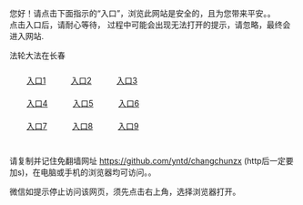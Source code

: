 您好！请点击下面指示的“入口”，浏览此网站是安全的，且为您带来平安。。 <br/>
点击入口后，请耐心等待， 过程中可能会出现无法打开的提示，请忽略，最终会进入网站. </br>

法轮大法在长春<br/>
<div style="padding:10px"><a style="margin:20px" target="_blank" href="https://d1aw4jkbgnofpc.cloudfront.net/2Qpsp?rdqekgvx" id="ccLink1" rel="nofollow">入口1</a> <a target="_blank" style="margin:20px" href="https://d1qn3loxl94ogx.cloudfront.net/2Qpsp?cwfovbq" id="ccLink2" rel="nofollow">入口2</a> <a style="margin:20px" target="_blank" href="https://d1x651wcfpjvut.cloudfront.net/2Qpsp?iqjap" id="ccLink3" rel="nofollow">入口3</a></div>

<div style="padding:10px" ><a style="margin:20px" target="_blank" href="https://d1aw4jkbgnofpc.cloudfront.net/2Qpsp?rdqekgvx" id="ccLink4" rel="nofollow">入口4</a> <a style="margin:20px" href="https://d1qn3loxl94ogx.cloudfront.net/2Qpsp?cwfovbq" target="_blank" id="ccLink5" rel="nofollow">入口5</a> <a style="margin:20px" href="https://d1x651wcfpjvut.cloudfront.net/2Qpsp?iqjap" target="_blank" id="ccLink6" rel="nofollow">入口6</a></div>

<div style="padding:10px"><a style="margin:20px" target="_blank" href="https://d1aw4jkbgnofpc.cloudfront.net/2Qpsp?rdqekgvx" id="ccLink7" rel="nofollow">入口7</a> <a style="margin:20px" href="https://d1qn3loxl94ogx.cloudfront.net/2Qpsp?cwfovbq" target="_blank" id="ccLink8" rel="nofollow">入口8</a> <a style="margin:20px" target="_blank" href="https://d1x651wcfpjvut.cloudfront.net/2Qpsp?iqjap" id="ccLink9" rel="nofollow">入口9</a></div>

<br/>



请复制并记住免翻墙网址 https://github.com/yntd/changchunzx (http后一定要加s)，在电脑或手机的浏览器均可访问。。<br/>

微信如提示停止访问该网页，须先点击右上角，选择浏览器打开。

